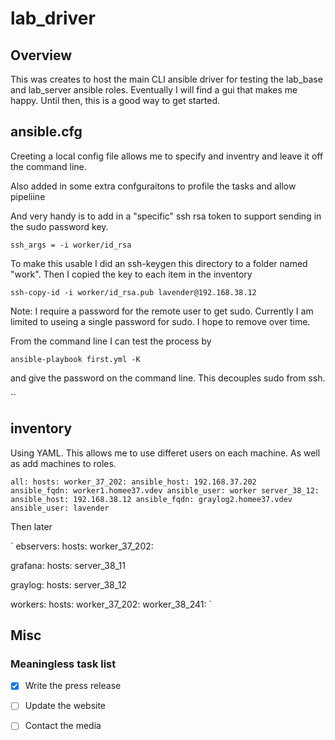 # lab_driver

## Overview
This was creates to host the main CLI ansible driver for testing the lab_base and lab_server ansible roles.  Eventually I will find a gui that makes me happy.
Until then, this is a good way to get started.

## ansible.cfg
Creeting a local config file allows me to specify and inventry and leave it off the command line.

Also added in some extra confguraitons to profile the tasks and allow pipeliine

And very handy is to add in a "specific" ssh rsa token to support sending in the sudo password key.

`ssh_args = -i worker/id_rsa`

To make this usable I did an ssh-keygen this directory to a folder named "work".  Then I copied the key to each item in the inventory

`ssh-copy-id -i worker/id_rsa.pub lavender@192.168.38.12`

Note: I require a password for the remote user to get sudo.  Currently I am limited to useing a single password for sudo.  I hope to remove over time.

From the command line I can test the process by

`ansible-playbook first.yml -K`

and give the password on the command line.  This decouples sudo from ssh.

``

## inventory

Using YAML.  This allows me to use differet users on each machine. As well as add machines to roles.  

`
all:
  hosts:
    worker_37_202:
      ansible_host: 192.168.37.202  
      ansible_fqdn: worker1.homee37.vdev
      ansible_user: worker
    server_38_12:
      ansible_host: 192.168.38.12
      ansible_fqdn: graylog2.homee37.vdev
      ansible_user: lavender
`

Then later

`
ebservers:
  hosts:
    worker_37_202:

grafana:
  hosts:
    server_38_11

graylog:
  hosts:
    server_38_12

workers:
  hosts:
    worker_37_202:
    worker_38_241:
`





## Misc


### Meaningless task list

- [x] Write the press release
- [ ] Update the website
- [ ] Contact the media



